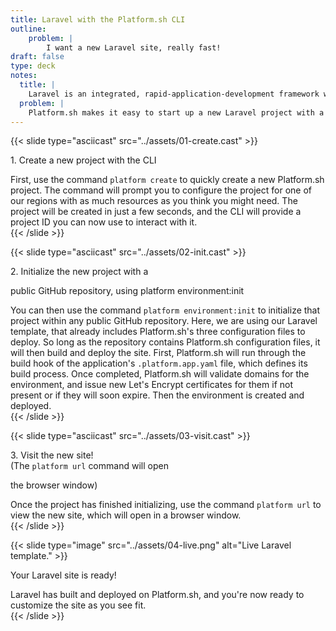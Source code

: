 ```yaml
---
title: Laravel with the Platform.sh CLI
outline:
    problem: |
        I want a new Laravel site, really fast!
draft: false
type: deck
notes:
  title: |
    Laravel is an integrated, rapid-application-development framework written in PHP.
  problem: |
    Platform.sh makes it easy to start up a new Laravel project with a few commands from the CLI.
---
```


{{< slide type="asciicast" src="../assets/01-create.cast" >}}
  <p>1. Create a new project with the CLI</p>
  <aside class="notes">
    First, use the command <code>platform create</code> to quickly create a new Platform.sh project. The command
    will prompt you to configure the project for one of our regions with as much resources as you think you
    might need. The project will be created in just a few seconds, and the CLI will provide a project ID you can
    now use to interact with it.
  </aside>
{{< /slide >}}

{{< slide type="asciicast" src="../assets/02-init.cast" >}}
  <p>2. Initialize the new project with a</p>
  <p>public GitHub repository, using <span class="hljs">platform environment:init</span></p>
  <aside class="notes">
    You can then use the command <code>platform environment:init</code> to initialize that project within any public GitHub
    repository. Here, we are using our Laravel template, that already includes Platform.sh's three configuration files to deploy.
    So long as the repository contains Platform.sh configuration files, it will then build and deploy the site. First, Platform.sh
    will run through the build hook of the application's <code>.platform.app.yaml</code> file, which defines its build process.
    Once completed, Platform.sh will validate domains for the environment, and issue new Let's Encrypt certificates for them if not
    present or if they will soon expire. Then the environment is created and deployed.
  </aside>
{{< /slide >}}

{{< slide type="asciicast" src="../assets/03-visit.cast" >}}
  <p>3. Visit the new site! <br/>(The <code>platform url</code> command will open</p><p> the browser window)</p>
  <aside class="notes">
    Once the project has finished initializing, use the command <code>platform url</code> to view the new site, which will
    open in a browser window.
  </aside>
{{< /slide >}}

{{< slide type="image" src="../assets/04-live.png" alt="Live Laravel template." >}}
  <p style="margin-top: 1em;">Your Laravel site is ready!</p>
  <aside class="notes">
    Laravel has built and deployed on Platform.sh, and you're now ready to customize the site as you see fit.
  </aside>
{{< /slide >}}
